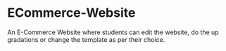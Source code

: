 # ECommerce-Website
An E-Commerce Website where students can edit the website, do the up gradations or change the template as per their choice.
